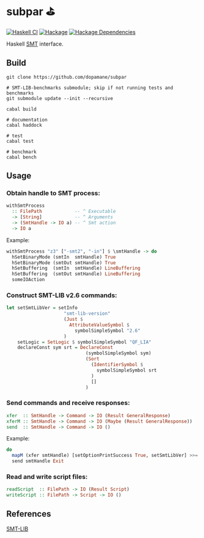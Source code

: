 # subpar :golf:

[![Haskell CI](https://github.com/dopamane/subpar/actions/workflows/haskell.yml/badge.svg?branch=main)](https://github.com/dopamane/subpar/actions/workflows/haskell.yml)
[![Hackage][hackage-badge]][hackage]
[![Hackage Dependencies][hackage-deps-badge]][hackage-deps]

Haskell [SMT](https://smtlib.cs.uiowa.edu/) interface.

## Build
```
git clone https://github.com/dopamane/subpar

# SMT-LIB-benchmarks submodule; skip if not running tests and benchmarks
git submodule update --init --recursive

cabal build

# documentation
cabal haddock

# test
cabal test

# benchmark
cabal bench
```

## Usage

### Obtain handle to SMT process:
```haskell
withSmtProcess
  :: FilePath            -- ^ Executable
  -> [String]            -- ^ Arguments
  -> (SmtHandle -> IO a) -- ^ Smt action
  -> IO a
```

Example:
```haskell
withSmtProcess "z3" ["-smt2", "-in"] $ \smtHandle -> do
  hSetBinaryMode (smtIn  smtHandle) True
  hSetBinaryMode (smtOut smtHandle) True
  hSetBuffering  (smtIn  smtHandle) LineBuffering
  hSetBuffering  (smtOut smtHandle) LineBuffering
  someIOAction
```

### Construct SMT-LIB v2.6 commands:
```haskell
let setSmtLibVer = setInfo
                     "smt-lib-version"
                     (Just $
                       AttributeValueSymbol $
                         symbolSimpleSymbol "2.6"
                     )
    setLogic = SetLogic $ symbolSimpleSymbol "QF_LIA"
    declareConst sym srt = DeclareConst
                             (symbolSimpleSymbol sym)
                             (Sort
                               (IdentifierSymbol $
                                 symbolSimpleSymbol srt
                               )
                               []
                             )
```

### Send commands and receive responses:
```haskell
xfer  :: SmtHandle -> Command -> IO (Result GeneralResponse)
xferM :: SmtHandle -> Command -> IO (Maybe (Result GeneralResponse))
send  :: SmtHandle -> Command -> IO ()
```

Example:
```haskell
do
  mapM (xfer smtHandle) [setOptionPrintSuccess True, setSmtLibVer] >>= mapM_ printResult
  send smtHandle Exit
```

### Read and write script files:
```haskell
readScript  :: FilePath -> IO (Result Script)
writeScript :: FilePath -> Script -> IO ()
```

## References

[SMT-LIB](https://smtlib.cs.uiowa.edu/standard.shtml)

[hackage]:            <https://hackage.haskell.org/package/subpar>
[hackage-badge]:      <https://img.shields.io/hackage/v/subpar.svg?color=success>
[hackage-deps-badge]: <https://img.shields.io/hackage-deps/v/subpar.svg>
[hackage-deps]:       <http://packdeps.haskellers.com/feed?needle=subpar>
